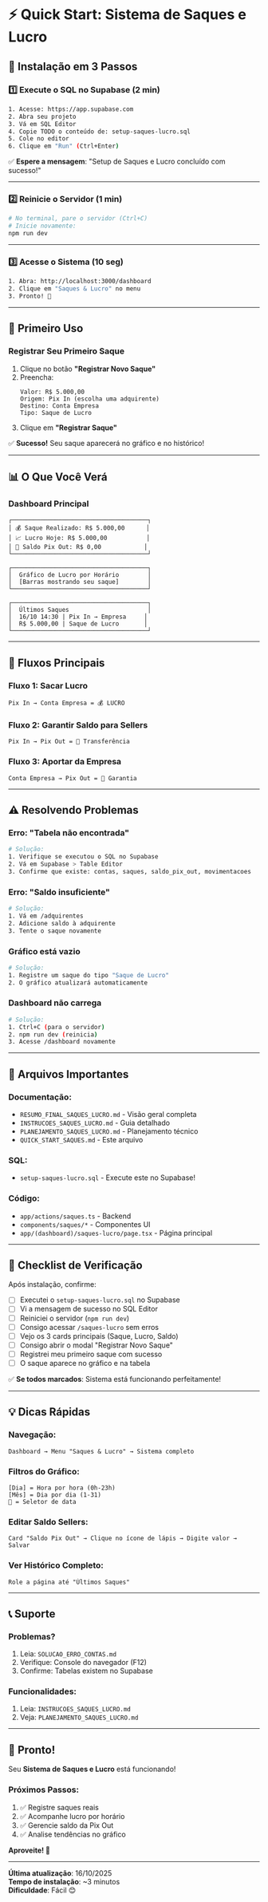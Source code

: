 # ⚡ Quick Start: Sistema de Saques e Lucro

## 🚀 Instalação em 3 Passos

### 1️⃣ Execute o SQL no Supabase (2 min)

```bash
1. Acesse: https://app.supabase.com
2. Abra seu projeto
3. Vá em SQL Editor
4. Copie TODO o conteúdo de: setup-saques-lucro.sql
5. Cole no editor
6. Clique em "Run" (Ctrl+Enter)
```

✅ **Espere a mensagem**: "Setup de Saques e Lucro concluído com sucesso!"

---

### 2️⃣ Reinicie o Servidor (1 min)

```bash
# No terminal, pare o servidor (Ctrl+C)
# Inicie novamente:
npm run dev
```

---

### 3️⃣ Acesse o Sistema (10 seg)

```bash
1. Abra: http://localhost:3000/dashboard
2. Clique em "Saques & Lucro" no menu
3. Pronto! 🎉
```

---

## 🎯 Primeiro Uso

### Registrar Seu Primeiro Saque

1. Clique no botão **"Registrar Novo Saque"**
2. Preencha:
   ```
   Valor: R$ 5.000,00
   Origem: Pix In (escolha uma adquirente)
   Destino: Conta Empresa
   Tipo: Saque de Lucro
   ```
3. Clique em **"Registrar Saque"**

✅ **Sucesso!** Seu saque aparecerá no gráfico e no histórico!

---

## 📊 O Que Você Verá

### Dashboard Principal
```
┌──────────────────────────────────────┐
│ 💰 Saque Realizado: R$ 5.000,00      │
│ 📈 Lucro Hoje: R$ 5.000,00           │
│ 🏦 Saldo Pix Out: R$ 0,00            │
└──────────────────────────────────────┘

┌──────────────────────────────────────┐
│  Gráfico de Lucro por Horário        │
│  [Barras mostrando seu saque]        │
└──────────────────────────────────────┘

┌──────────────────────────────────────┐
│  Últimos Saques                      │
│  16/10 14:30 | Pix In → Empresa     │
│  R$ 5.000,00 | Saque de Lucro       │
└──────────────────────────────────────┘
```

---

## 🔄 Fluxos Principais

### Fluxo 1: Sacar Lucro
```
Pix In → Conta Empresa = 💰 LUCRO
```

### Fluxo 2: Garantir Saldo para Sellers
```
Pix In → Pix Out = 🔄 Transferência
```

### Fluxo 3: Aportar da Empresa
```
Conta Empresa → Pix Out = 🏦 Garantia
```

---

## ⚠️ Resolvendo Problemas

### Erro: "Tabela não encontrada"
```bash
# Solução:
1. Verifique se executou o SQL no Supabase
2. Vá em Supabase > Table Editor
3. Confirme que existe: contas, saques, saldo_pix_out, movimentacoes
```

### Erro: "Saldo insuficiente"
```bash
# Solução:
1. Vá em /adquirentes
2. Adicione saldo à adquirente
3. Tente o saque novamente
```

### Gráfico está vazio
```bash
# Solução:
1. Registre um saque do tipo "Saque de Lucro"
2. O gráfico atualizará automaticamente
```

### Dashboard não carrega
```bash
# Solução:
1. Ctrl+C (para o servidor)
2. npm run dev (reinicia)
3. Acesse /dashboard novamente
```

---

## 📁 Arquivos Importantes

### Documentação:
- `RESUMO_FINAL_SAQUES_LUCRO.md` - Visão geral completa
- `INSTRUCOES_SAQUES_LUCRO.md` - Guia detalhado
- `PLANEJAMENTO_SAQUES_LUCRO.md` - Planejamento técnico
- `QUICK_START_SAQUES.md` - Este arquivo

### SQL:
- `setup-saques-lucro.sql` - Execute este no Supabase!

### Código:
- `app/actions/saques.ts` - Backend
- `components/saques/*` - Componentes UI
- `app/(dashboard)/saques-lucro/page.tsx` - Página principal

---

## 🎯 Checklist de Verificação

Após instalação, confirme:

- [ ] Executei o `setup-saques-lucro.sql` no Supabase
- [ ] Vi a mensagem de sucesso no SQL Editor
- [ ] Reiniciei o servidor (`npm run dev`)
- [ ] Consigo acessar `/saques-lucro` sem erros
- [ ] Vejo os 3 cards principais (Saque, Lucro, Saldo)
- [ ] Consigo abrir o modal "Registrar Novo Saque"
- [ ] Registrei meu primeiro saque com sucesso
- [ ] O saque aparece no gráfico e na tabela

✅ **Se todos marcados**: Sistema está funcionando perfeitamente!

---

## 💡 Dicas Rápidas

### Navegação:
```
Dashboard → Menu "Saques & Lucro" → Sistema completo
```

### Filtros do Gráfico:
```
[Dia] = Hora por hora (0h-23h)
[Mês] = Dia por dia (1-31)
📅 = Seletor de data
```

### Editar Saldo Sellers:
```
Card "Saldo Pix Out" → Clique no ícone de lápis → Digite valor → Salvar
```

### Ver Histórico Completo:
```
Role a página até "Últimos Saques"
```

---

## 📞 Suporte

### Problemas?
1. Leia: `SOLUCAO_ERRO_CONTAS.md`
2. Verifique: Console do navegador (F12)
3. Confirme: Tabelas existem no Supabase

### Funcionalidades:
1. Leia: `INSTRUCOES_SAQUES_LUCRO.md`
2. Veja: `PLANEJAMENTO_SAQUES_LUCRO.md`

---

## 🎉 Pronto!

Seu **Sistema de Saques e Lucro** está funcionando!

### Próximos Passos:
1. ✅ Registre saques reais
2. ✅ Acompanhe lucro por horário
3. ✅ Gerencie saldo da Pix Out
4. ✅ Analise tendências no gráfico

**Aproveite! 🚀**

---

**Última atualização**: 16/10/2025  
**Tempo de instalação**: ~3 minutos  
**Dificuldade**: Fácil 😊


